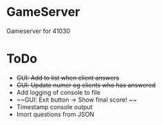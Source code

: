 GameServer
==========

Gameserver for 41030


ToDo
==========
* ~~GUI: Add to list when client answers~~
* ~~GUI: Update numer og clients who has answered~~
* Add logging of console to file
* ~~GUI: Exit button -> Show final score! ~~
* Timestamp console output
* Imort questions from JSON
